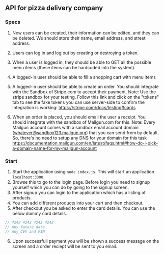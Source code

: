 ## API for pizza delivery company

### Specs

1. New users can be created, their information can be edited, and they can be deleted. We should store their name, email address, and street address.

2. Users can log in and log out by creating or destroying a token.

3. When a user is logged in, they should be able to GET all the possible menu items (these items can be hardcoded into the system).

4. A logged-in user should be able to fill a shopping cart with menu items

5. A logged-in user should be able to create an order. You should integrate with the Sandbox of Stripe.com to accept their payment. Note: Use the stripe sandbox for your testing. Follow this link and click on the "tokens" tab to see the fake tokens you can use server-side to confirm the integration is working: https://stripe.com/docs/testing#cards

6. When an order is placed, you should email the user a receipt. You should integrate with the sandbox of Mailgun.com for this. Note: Every Mailgun account comes with a sandbox email account domain (whatever@sandbox123.mailgun.org) that you can send from by default. So, there's no need to setup any DNS for your domain for this task https://documentation.mailgun.com/en/latest/faqs.html#how-do-i-pick-a-domain-name-for-my-mailgun-account

### Start

1. Start the application using `node index.js`. This will start an application `localhost:3000`.
2. Browse this to go to the login page. Before login you need to signup yourself which you can do by going to the signup screen.
3. After signup you can login to the application which has a listing of products.
4. You can add different products into your cart and then checkout.
5. After checkout you be asked to enter the card details. You can use the below dummy card details.

```javascript
// 4242 4242 4242 4242
// Any future date
// Any CVV and PIN
```

6. Upon successfull payment you will be shown a success message on the screen and a order reciept will be sent to you email.
